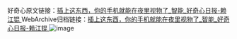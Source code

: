 好奇心原文链接：[插上这东西，你的手机就能在夜里视物了_智能_好奇心日报-赖江锟 ](https://www.qdaily.com/articles/11379.html)
WebArchive归档链接：[插上这东西，你的手机就能在夜里视物了_智能_好奇心日报-赖江锟 ](http://web.archive.org/web/20190623164420/https://www.qdaily.com/articles/11379.html)
![image](http://ww3.sinaimg.cn/large/007d5XDply1g3wgy7pkqxj30u03981km)